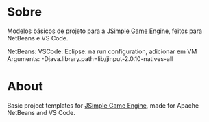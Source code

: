 # Sobre
Modelos básicos de projeto para a [JSimple Game Engine](https://github.com/davidbuzatto/JSGE), feitos para NetBeans e VS Code.

NetBeans:
VSCode:
Eclipse: na run configuration, adicionar em VM Arguments: -Djava.library.path=lib/jinput-2.0.10-natives-all


# About
Basic project templates for [JSimple Game Engine](https://github.com/davidbuzatto/JSGE), made for Apache NetBeans and VS Code.
